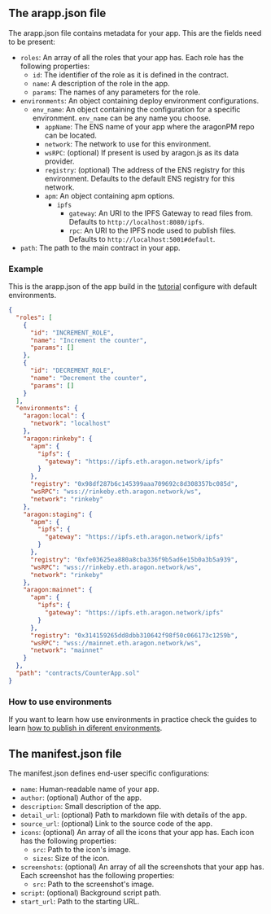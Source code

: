## The arapp.json file

The arapp.json file contains metadata for your app. This are the fields need to be present:

- `roles`: An array of all the roles that your app has. Each role has the following properties:
  - `id`: The identifier of the role as it is defined in the contract.
  - `name`: A description of the role in the app.
  - `params`: The names of any parameters for the role.
- `environments`: An object containing deploy environment configurations.
  - `env_name`: An object containing the configuration for a specific environment. `env_name` can be any name you choose.
    - `appName`: The ENS name of your app where the aragonPM repo can be located.
    - `network`: The network to use for this environment.
    - `wsRPC`: (optional) If present is used by aragon.js as its data provider.
    - `registry`: (optional) The address of the ENS registry for this environment. Defaults to the default ENS registry for this network.
    - `apm`: An object containing apm options.
      - `ipfs`
        - `gateway`: An URI to the IPFS Gateway to read files from. Defaults to `http://localhost:8080/ipfs`.
        - `rpc`: An URI to the IPFS node used to publish files. Defaults to `http://localhost:5001#default`.
- `path`: The path to the main contract in your app.

### Example

This is the arapp.json of the app build in the [tutorial](tutorial.md) configure with default environments.

```json
{
  "roles": [
    {
      "id": "INCREMENT_ROLE",
      "name": "Increment the counter",
      "params": []
    },
    {
      "id": "DECREMENT_ROLE",
      "name": "Decrement the counter",
      "params": []
    }
  ],
  "environments": {
    "aragon:local": {
      "network": "localhost"
    },
    "aragon:rinkeby": {
      "apm": {
        "ipfs": {
          "gateway": "https://ipfs.eth.aragon.network/ipfs"
        }
      },
      "registry": "0x98df287b6c145399aaa709692c8d308357bc085d",
      "wsRPC": "wss://rinkeby.eth.aragon.network/ws",
      "network": "rinkeby"
    },
    "aragon:staging": {
      "apm": {
        "ipfs": {
          "gateway": "https://ipfs.eth.aragon.network/ipfs"
        }
      },
      "registry": "0xfe03625ea880a8cba336f9b5ad6e15b0a3b5a939",
      "wsRPC": "wss://rinkeby.eth.aragon.network/ws",
      "network": "rinkeby"
    },
    "aragon:mainnet": {
      "apm": {
        "ipfs": {
          "gateway": "https://ipfs.eth.aragon.network/ipfs"
        }
      },
      "registry": "0x314159265dd8dbb310642f98f50c066173c1259b",
      "wsRPC": "wss://mainnet.eth.aragon.network/ws",
      "network": "mainnet"
    }
  },
  "path": "contracts/CounterApp.sol"
}
```

### How to use environments

If you want to learn how use environments in practice check the guides to learn [how to publish in diferent environments](guides-publish.md).

## The manifest.json file

The manifest.json defines end-user specific configurations:

- `name`: Human-readable name of your app.
- `author`: (optional) Author of the app.
- `description`: Small description of the app.
- `detail_url`: (optional) Path to markdown file with details of the app.
- `source_url`: (optional) Link to the source code of the app.
- `icons`: (optional) An array of all the icons that your app has. Each icon has the following properties:
  - `src`: Path to the icon's image.
  - `sizes`: Size of the icon.
- `screenshots`: (optional) An array of all the screenshots that your app has. Each screenshot has the following properties:
  - `src`: Path to the screenshot's image.
- `script`: (optional) Background script path.
- `start_url`: Path to the starting URL.
